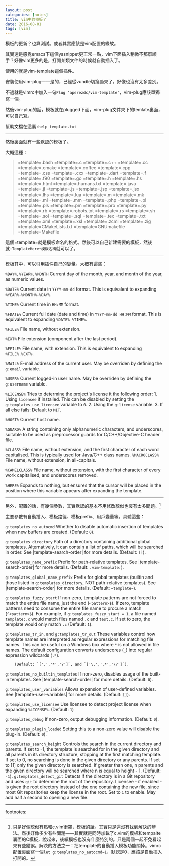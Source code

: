 ```yaml
---
layout: post 
categories: [notes]
title: vim中的模板？
date: 2016-08-01
tags: [vim] 
---
```


模板的更新？也算測試。或者其實應該是vim配置的緣故。

其實還是感覺emacs下這個yasnippet更正常一點，vim下面插入稍微不那麼順手？好像vim更多的是，打開某類文件的時候就自動插入了。

使用的就是vim-template這個插件。

安裝使用vim-plug——是的，已經從vundle切換過來了。好像也沒有太多差別。

不過就是vimrc中加入一句`Plug 'aperezdc/vim-template'`，vim-plug應該單獨寫一個。

然後vim-plug的話，模板就在plugged下面，vim-plug文件夾下的temlate裏面，可以自己寫。

幫助文檔在這裏`:help template.txt`

------

然後裏面就有一些默認的模板了。

大概這種：

> =template=.bash
> =template=.c
> =template=.c++
> =template=.cc
> =template=.cmake
> =template=.coffee
> =template=.cpp
> =template=.css
> =template=.cxx
> =template=.dart
> =template=.f
> =template=.f90
> =template=.go
> =template=.h
> =template=.hs
> =template=.html
> =template=.humans.txt
> =template=.java
> =template=.jl
> =template=.js
> =template=.jsp
> =template=.jsx
> =template=.lhs
> =template=.lua
> =template=.m
> =template=.mk
> =template=.ml
> =template=.mm
> =template=.php
> =template=.pl
> =template=.pls
> =template=.pm
> =template=.pro
> =template=.py
> =template=.rb
> =template=.robots.txt
> =template=.rs
> =template=.sh
> =template=.sol
> =template=.sql
> =template=.tex
> =template=.txt
> =template=.xml
> =template=.xsl
> =template=.zcml
> =template=.zig
> =template=CMakeLists.txt
> =template=GNUmakefile
> =template=Makefile

這個=template=就是模板命名的格式。然後可以自己新建需要的模板，然後就`:TemplateHere+模板名稱`就可以了。

------

模板其中，可以引用插件自己的變量。大概有這些：

`%DAY%`, `%YEAR%`, `%MONTH`
		Current day of the month, year, and month of the year,
		as numeric values.

`%DATE%`
		Current date in `YYYY-mm-dd` format. This is equivalent
		to expanding `%YEAR%-%MONTH%-%DAY%`.

`%TIME%`
		Current time in `HH:MM` format.

`%FDATE%`
		Current full date (date and time) in `YYYY-mm-dd HH:MM`
		format. This is equivalent to expanding `%DATE% %TIME%`.

`%FILE%`
		File name, without extension.

`%EXT%`
		File extension (component after the last period).

`%FFILE%`
		File name, with extension. This is equivalent to
		expanding `%FILE%.%EXT%`.

`%MAIL%`
		E-mail address of the current user. May be overriden by
		defining the `g:email` variable.

`%USER%`
		Current logged-in user name. May be overriden by defining
		the `g:username` variable.

`%LICENSE%`
		Tries to determine the project's license it the following order:
		1. Using `licensee` if installed. This can be disabled by
		setting the `g:templates_use_licensee` variable to `0`.
		2. Using the `g:license` variable.
		3. If all else fails: Default to `MIT`.

`%HOST%`
		Current host name.

`%GUARD%`
		A string containing only alphanumeric characters, and
		underscores, suitable to be used as preprocessor guards
		for C/C++/Objective-C header file.

`%CLASS%`
		File name, without extension, and the first character of
		each word capitalised. This is typically used for Java/C++
		class names.
`%MACROCLASS%`
		File name, without extension, in all-capitals.

`%CAMELCLASS%`
		File name, without extension, with the first character of
		every work capitalised, and underscores removed.

`%HERE%`
		Expands to nothing, but ensures that the cursor will be placed in
		the position where this variable appears after expanding the template.

------

另外，配置的話，有幾個參數，其實默認的基本不用修改貌似也沒有太多問題。[^1]

主要參數有自動插入、模板路徑、模板prefix、用戶變量等。具體這些：

`g:templates_no_autocmd`
		Whether to disable automatic insertion of templates when new
		buffers are created. (Default: `0`).

`g:templates_directory`
		Path of a directory containing additional global templates.
		Alternatively, it can contain a list of paths, which will
		be searched in order. See |template-search-order| for more
		details. (Default: `[]`).

`g:templates_name_prefix`
		Prefix for path-relative templates. See |template-search-order|
		for more details. (Default: `.vim-template:`).

`g:templates_global_name_prefix`
		Prefix for global templates (builtin and those listed in
		`g:templates_directory`, NOT path-relative templates). See
		|template-search-order| for more details. (Default:
		`=template=`).

`g:templates_fuzzy_start`
		If non-zero, template patterns are not forced to match the
		entire file name, just the end (`<pattern>$`). If zero, template
		patterns need to consume the entire file name to procure a match
		(`^<pattern>$`).  For example, if `g:templates_fuzzy_start = 1`,
		a file named `template:.c` would match files named `.c` and
		`test.c`. If set to zero, the template would only match `.c`
		(Default: `1`).

`g:templates_tr_in`, and `g:templates_tr_out`
		These variables control how template names are interpreted as
		regular expressions for matching file names. This can be
		useful on a Windows box where `*` is not allowed in file
		names. The default configuration converts underscores (`_`)
		into regular expression wildcards (`.*`).

		(Default: `['.','*','?']`, and `['\.','.*','\?']`).

`g:templates_no_builtin_templates`
		If non-zero, disables usage of the built-in templates. See
		|template-search-order| for more details. (Default: `0`).

`g:templates_user_variables`
		Allows expansion of user-defined variables. See
		|template-user-variables| for more details.
		(Default: `[]`).

`g:templates_use_licensee`
		Use licensee to detect project license when expanding
		`%LICENSE%`. (Default: `1`)

`g:templates_debug`
		If non-zero, output debugging information. (Default: `0`).

`g:templates_plugin_loaded`
		Setting this to a non-zero value will disable the plug-in.
		(Default: `0`).

`g:templates_search_height`
		Controls the search in the current directory and parents.  If
		set to -1, the template is searched for in the given
		directory and all parents in its directory structure, stopping
		at the first matching template.  If set to 0, no searching
		is done in the given directory or any parents. If set to [1]
		only the given directory is searched. If greater
		than one, n parents and the given directory will be searched
		where n is equal to height - 1. (Default: `-1`).
`g:templates_detect_git`
		Detects if the directory is in a Git repository and uses `git`
		to determine the root of the repository. Licensee - if enabled
		- is given the root directory instead of the one containing
		the new file, since most Git repositories keep the license in
		the root. Set to `1` to enable. May add half a second to
		opening a new file.





------
footnotes:

[^1]:只是好像貌似有點和c.vim衝突，模板的話。其實只是還沒有找到解決的辦法。然後好像多少有些問題——其實就是同時加載了c.vim的模板和tempalte裏面的C模板，說起來，後續模板也沒有什麼特別的。只是兩個一起不免看起來有些錯誤。解決的方法之一：把template的自動插入模板功能關掉。vimrc配置裏面寫一個`let g:templates_no_autocmd=1`，默認是0，應該是自動插入打開的。




